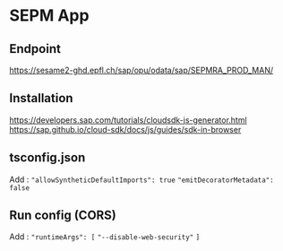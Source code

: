 # SEPM App

## Endpoint

https://sesame2-ghd.epfl.ch/sap/opu/odata/sap/SEPMRA_PROD_MAN/

## Installation

https://developers.sap.com/tutorials/cloudsdk-js-generator.html
https://sap.github.io/cloud-sdk/docs/js/guides/sdk-in-browser

## tsconfig.json

Add :
`"allowSyntheticDefaultImports": true`
`"emitDecoratorMetadata": false`

## Run config (CORS)

Add :
`"runtimeArgs": [`
`"--disable-web-security"`
`]`
